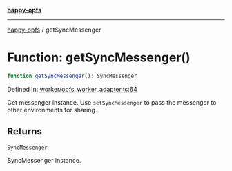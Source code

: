 [**happy-opfs**](../README.md)

***

[happy-opfs](../README.md) / getSyncMessenger

# Function: getSyncMessenger()

```ts
function getSyncMessenger(): SyncMessenger
```

Defined in: [worker/opfs\_worker\_adapter.ts:64](https://github.com/JiangJie/happy-opfs/blob/7d6f4902eef2f34868c7991f5501261a1d1ff67a/src/worker/opfs_worker_adapter.ts#L64)

Get messenger instance.
Use `setSyncMessenger` to pass the messenger to other environments for sharing.

## Returns

[`SyncMessenger`](../classes/SyncMessenger.md)

SyncMessenger instance.
